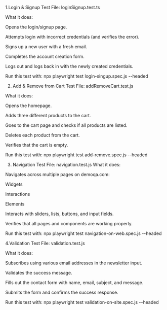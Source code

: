 1.Login & Signup Test
File: loginSignup.test.ts

What it does:

Opens the login/signup page.

Attempts login with incorrect credentials (and verifies the error).

Signs up a new user with a fresh email.

Completes the account creation form.

Logs out and logs back in with the newly created credentials.

Run this test with: npx playwright test login-singup.spec.js --headed 

2. Add & Remove from Cart Test
File: addRemoveCart.test.js

 What it does:

Opens the homepage.

Adds three different products to the cart.

Goes to the cart page and checks if all products are listed.

Deletes each product from the cart.

Verifies that the cart is empty.

Run this test with: npx playwright test add-remove.spec.js --headed 


3. Navigation Test
File: navigation.test.js
 What it does:

Navigates across multiple pages on demoqa.com:

Widgets

Interactions

Elements

Interacts with sliders, lists, buttons, and input fields.

Verifies that all pages and components are working properly.

Run this test with: npx playwright test navigation-on-web.spec.js --headed 


4.Validation Test
File: validation.test.js

What it does:

Subscribes using various email addresses in the newsletter input.

Validates the success message.

Fills out the contact form with name, email, subject, and message.

Submits the form and confirms the success response.

Run this test with: npx playwright test validation-on-site.spec.js --headed 

